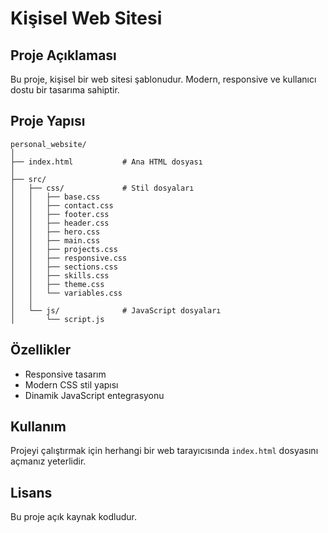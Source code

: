 # Kişisel Web Sitesi

## Proje Açıklaması
Bu proje, kişisel bir web sitesi şablonudur. Modern, responsive ve kullanıcı dostu bir tasarıma sahiptir.

## Proje Yapısı
```
personal_website/
│
├── index.html           # Ana HTML dosyası
│
├── src/
│   ├── css/             # Stil dosyaları
│   │   ├── base.css
│   │   ├── contact.css
│   │   ├── footer.css
│   │   ├── header.css
│   │   ├── hero.css
│   │   ├── main.css
│   │   ├── projects.css
│   │   ├── responsive.css
│   │   ├── sections.css
│   │   ├── skills.css
│   │   ├── theme.css
│   │   └── variables.css
│   │
│   └── js/              # JavaScript dosyaları
│       └── script.js
```

## Özellikler
- Responsive tasarım
- Modern CSS stil yapısı
- Dinamik JavaScript entegrasyonu

## Kullanım
Projeyi çalıştırmak için herhangi bir web tarayıcısında `index.html` dosyasını açmanız yeterlidir.

## Lisans
Bu proje açık kaynak kodludur.

